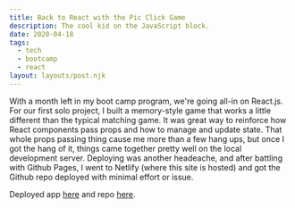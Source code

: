 ```yaml
---
title: Back to React with the Pic Click Game 
description: The cool kid on the JavaScript block.
date: 2020-04-18
tags:
  - tech
  - bootcamp
  - react
layout: layouts/post.njk
---
```

With a month left in my boot camp program, we're going all-in on React.js. For our first solo project, I built a memory-style game that works a little different than the typical matching game. It was great way to reinforce how React components pass props and how to manage and update state. That whole props passing thing cause me more than a few hang ups, but once I got the hang of it, things came together pretty well on the local development server. Deploying was another headeache, and after battling with Github Pages, I went to Netlify (where this site is hosted) and got the Github repo deployed with minimal effort or issue.

Deployed app [here](https://elated-euler-70afaa.netlify.app/) and repo [here](https://github.com/joelzehring/pic-click-2).
